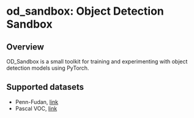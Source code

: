 # od_sandbox: Object Detection Sandbox

## Overview

OD_Sandbox is a small toolkit for training and experimenting with object detection models using PyTorch.

## Supported datasets
- Penn-Fudan, [link](https://www.cis.upenn.edu/~jshi/ped_html/)
- Pascal VOC, [link](http://host.robots.ox.ac.uk/pascal/VOC/)
